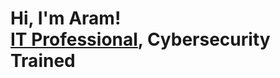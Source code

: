 <h1>Hi, I'm Aram! <br/><a href="www.linkedin.com/in/aram-ormanian-a968a9310">IT Professional</a>, <a>Cybersecurity Trained</a>
